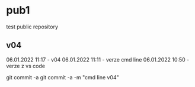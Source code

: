 # pub1

test public repository

## v04
06.01.2022 11:17 - v04
06.01.2022 11:11 - verze cmd line
06.01.2022 10:50 - verze z vs code


git commit -a
git commit -a  -m "cmd line v04"
